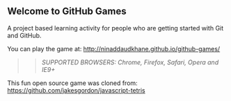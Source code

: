 ## Welcome to GitHub Games

A project based learning activity for people who are getting started with Git and GitHub.

You can play the game at: http://ninaddaudkhane.github.io/github-games/

>> _*SUPPORTED BROWSERS*: Chrome, Firefox, Safari, Opera and IE9+_

This fun open source game was cloned from: https://github.com/jakesgordon/javascript-tetris
